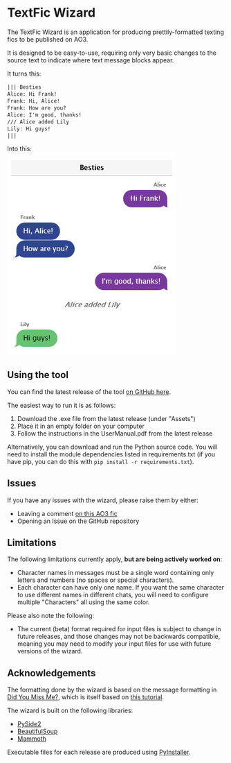# TextFic Wizard
The TextFic Wizard is an application for producing prettily-formatted texting 
fics to be published on AO3.  

It is designed to be easy-to-use, requiring only very basic changes to the 
source text to indicate where text message blocks appear.

It turns this:  

    ||| Besties
    Alice: Hi Frank!
    Frank: Hi, Alice!
    Frank: How are you?
    Alice: I'm good, thanks!
    /// Alice added Lily
    Lily: Hi guys!
    |||

Into this:  
![Example image](example.png)

## Using the tool
  
You can find the latest release of the tool 
[on GitHub here](https://github.com/settifora/textficwizard/releases).

The easiest way to run it is as follows:
1. Download the .exe file from the latest release (under "Assets")
2. Place it in an empty folder on your computer
3. Follow the instructions in the UserManual.pdf from the latest release  

Alternatively, you can download and run the Python source code. You will need to
install the module dependencies listed in requirements.txt (if you have pip, you
can do this with `pip install -r requirements.txt`).  

## Issues
If you have any issues with the wizard, please raise them by either:
* Leaving a comment [on this AO3 fic](https://archiveofourown.org/works/38342398)
* Opening an Issue on the GitHub repository

## Limitations
The following limitations currently apply, **but are being actively worked on**:
* Character names in messages must be a single word containing only letters and 
numbers (no spaces or special characters).
* Each character can have only one name. If you want the same character to use 
different names in different chats, you will need to configure multiple 
"Characters" all using the same color.

Please also note the following:
* The current (beta) format required for input files is subject to change in 
future releases, and those changes may not be backwards compatible, meaning you 
may need to modify your input files for use with future versions of the wizard.

## Acknowledgements
The formatting done by the wizard is based on the message formatting in 
[Did You Miss Me?](https://archiveofourown.org/works/36253849/chapters/90375916),
which is itself based on
[this tutorial](https://archiveofourown.org/works/6434845/chapters/14729722).

The wizard is built on the following libraries:
* [PySide2](https://pypi.org/project/PySide2/)
* [BeautifulSoup](https://pypi.org/project/beautifulsoup4/)
* [Mammoth](https://pypi.org/project/mammoth/)

Executable files for each release are produced using [PyInstaller](https://pypi.org/project/pyinstaller/).
